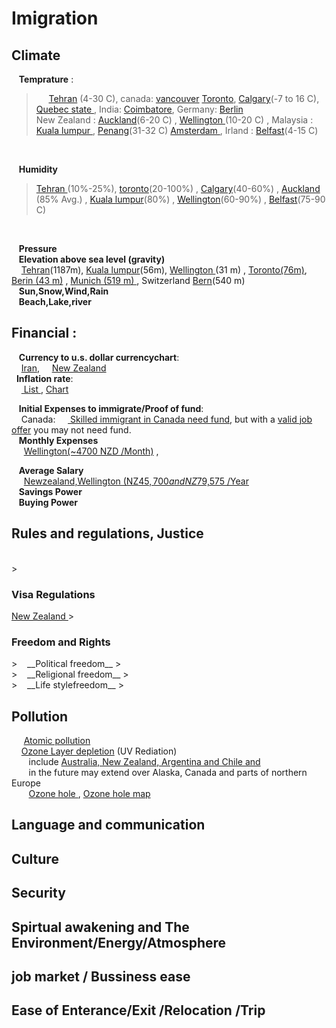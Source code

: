 <h1>Imigration </h1>
 <h2>	Climate	    </h2>
	
 &nbsp;&nbsp; __Temprature__ :  
     
> &nbsp;&nbsp;&nbsp;&nbsp;
		<a href="https://www.google.com/search?num=100&ei=xMJiW9OpM4Lt6ASs-o2wAw&q=+temperature+graph+tehran&oq=+temperature+graph+tehran"> Tehran</a> (4-30 C),
		canada: 
		<a href="https://www.holiday-weather.com/vancouver/averages/">vancouver</a>
		<a href="https://www.google.com/search?num=100&ei=fsNiW63pO8rX6ASMzqLYAw&q=temperature+graph+toronto&oq=temperature+graph+toronto">Toronto</a>,
		<A HREF="https://www.holiday-weather.com/calgary/averages/">Calgary</a>(-7 to 16 C),
		<a href="https://en.climate-data.org/region/62/#example0"> Quebec state </a>,
		India:
		<a href="https://en.climate-data.org/location/2788/">Coimbatore</a>,
		Germany:
		<a href="https://www.holiday-weather.com/berlin/averages/">Berlin</a>
		<br>
		New Zealand :
		<a href="https://en.climate-data.org/location/3605/">Auckland</a>(6-20 C) ,
<a href="https://en.climate-data.org/location/2/"> Wellington </a> (10-20 C) ,
	     Malaysia :
	     <a href="https://www.holiday-weather.com/kuala_lumpur/averages/">Kuala lumpur </a>,
	     <a href="https://weather-and-climate.com/average-monthly-Rainfall-Temperature-Sunshine,Penang,Malaysia"> Penang</a>(31-32 C)
	     <a href="https://en.climate-data.org/location/3330/"> Amsterdam </a> ,
	     Irland :
		<a href="https://en.climate-data.org/location/6014/">Belfast</a>(4-15 C)
  <br>
  
 &nbsp;&nbsp; __Humidity__  <br>
 > <a href="https://www.weatheronline.co.uk/weather/maps/city?WMO=40754&CONT=asie&LAND=IR&ART=RLF&LEVEL=150"> Tehran </a>(10%-25%),
 <a href="https://toronto.weatherstats.ca/charts/relative_humidity-hourly.html">toronto</a>(20-100%) ,
 <a href="https://calgary.weatherstats.ca/charts/relative_humidity-hourly.html">Calgary</a>(40-60%) ,
 <a href="https://www.weatheronline.co.nz/weather/maps/city?WMO=93110&CONT=nznz&LAND=NZ8&ART=RLF&LEVEL=150">Auckland </a>(85% Avg.) ,
 <a href="https://weather-and-climate.com/average-monthly-Rainfall-Temperature-Sunshine,Kuala-Lumpur,Malaysia">Kuala lumpur</a>(80%) ,
 <a href="https://www.weatheronline.co.nz/weather/maps/city?WMO=93439&CONT=nznz&LAND=NZ7&ART=RLF&LEVEL=150">Wellington</a>(60-90%) ,
 <a href="https://weather-and-climate.com/average-monthly-Humidity-perc,belfast-gb,United-Kingdom">Belfast</a>(75-90 C)
 <br>
 
 &nbsp;&nbsp; __Pressure__  <br>
 &nbsp;&nbsp; __Elevation above sea level (gravity)__ <br>
 &nbsp;&nbsp;&nbsp;&nbsp;<a href="http://dateandtime.info/citycoordinates.php?id=112931">Tehran</a>(1187m),
  <a href="http://dateandtime.info/citycoordinates.php?id=1735161">Kuala lumpur</a>(56m),
 <a href="http://dateandtime.info/citycoordinates.php?id=2179537">Wellington </a>(31 m) ,
 <a href="https://www.toronto.ca/311/knowledgebase/kb/docs/articles/information-and-technology/solutions-development/geospatial-competency-centre/torontos-elevationaltitude-above-sea-level.html">Toronto(76m)<a>,
	<a href="http://dateandtime.info/citycoordinates.php?id=2950159">Berin (43 m)</a> ,
	<a href="http://dateandtime.info/citycoordinates.php?id=2867714">Munich (519 m) </a> ,
	Switzerland <a href="https://en.wikipedia.org/wiki/List_of_European_cities_by_elevation">Bern</a>(540 m)
 <br>
 &nbsp;&nbsp; __Sun,Snow,Wind,Rain__ <br>
 &nbsp;&nbsp; __Beach,Lake,river__ <br>
 
 <h2>Financial :</h2>
 
 &nbsp;&nbsp; __Currency to u.s. dollar currencychart__:<br>
 &nbsp;&nbsp;&nbsp;&nbsp;<a href='https://www.xe.com/currencycharts/?from=IRR&to=USD&view=10Y'>Iran</a>,
 &nbsp;&nbsp;&nbsp;&nbsp;<a href="https://www.xe.com/currencycharts/?from=NZD&to=USD&view=1D">New Zealand</a>
<br>
&nbsp;&nbsp;__Inflation rate__:<br>
&nbsp;&nbsp;&nbsp;&nbsp;<a href="https://www.google.com/search?q=countries+inflation+rate&ie=utf-8&oe=utf-8&client=firefox-b-ab">
List	</a>   , <a href="https://tradingeconomics.com/country-list/inflation-rate">Chart</a> <br>

&nbsp;&nbsp; __Initial Expenses to immigrate/Proof of fund__:<br>
&nbsp;&nbsp;&nbsp;&nbsp;Canada:
&nbsp;&nbsp;&nbsp;&nbsp;<a href="https://www.canada.ca/en/immigration-refugees-citizenship/services/immigrate-canada/express-entry/documents/proof-funds.html"> Skilled immigrant in Canada need fund</a>, but with a <a href="http://www.cic.gc.ca/english/helpcentre/answer.asp?qnum=695&top=29&_ga=2.119675712.957029425.1533227914-289267728.1533227914"> valid job offer</a>
you may not need fund.
<br> 
&nbsp;&nbsp; __Monthly Expenses__ <br>
&nbsp;&nbsp;&nbsp;&nbsp; <a href="https://www.expatistan.com/cost-of-living/wellington">Wellington(~4700 NZD /Month)</a> ,
<br>

&nbsp;&nbsp; __Average Salary__  <br>
&nbsp;&nbsp;&nbsp;&nbsp; <a href="https://www.payscale.com/research/NZ/Location=Wellington/Salary">Newzealand,Wellington (NZ$45,700 and NZ$79,575 /Year</a>
 <br>
&nbsp;&nbsp; __Savings Power__ <br>
&nbsp;&nbsp; __Buying Power__ <br>


<h2> Rules and regulations, Justice </h2><br>
> <h3> Visa Regulations </h3>
 <a href="https://www.immigration.govt.nz/new-zealand-visas/options/live-permanently">New Zealand </a>
> <h3>Freedom and Rights</h2> 
>  &nbsp;&nbsp; __Political freedom__
> <br>
>  &nbsp;&nbsp; __Religional freedom__
> <br>
> &nbsp;&nbsp; __Life stylefreedom__
> <br>

<h2> Pollution </h2>

  &nbsp;&nbsp;&nbsp;&nbsp;  <a href="https://www.mpg.de/11583624/original-1508156177.jpg?t=eyJ3aWR0aCI6MTQwMCwib2JqX2lkIjoxMTU4MzYyNH0=--89a145434832f20e7ee237570e87985767547d5d"> Atomic pollution</a>
  <br>
  &nbsp;&nbsp;&nbsp;&nbsp;<a href="https://www.google.com/search?num=100&ei=uz1jW_OnC8iSsAH0ta7AAw&q=ozone+layer+depletion+affected+areas&oq=ozone+layer+depletion+affected+areas">Ozone Layer depletion</a> (UV Rediation) <br>
 &nbsp;&nbsp;&nbsp;&nbsp;&nbsp;&nbsp; include
 <a href="http://www.wmo.int/pages/prog/arep/WMOAntarcticOzoneBulletins2016.html">Australia, New Zealand, Argentina and Chile and </a><br>
 &nbsp;&nbsp;&nbsp;&nbsp;&nbsp;&nbsp; in the future may extend over Alaska, Canada and parts of northern Europe
  <br>
 &nbsp;&nbsp;&nbsp;&nbsp;&nbsp;&nbsp; <a href="http://archive.stats.govt.nz/browse_for_stats/environment/environmental-reporting-series/environmental-indicators/Home/Atmosphere-and-climate/ozone-hole.aspx">Ozone hole </a>,
 <a href="https://www.google.com/search?biw=1366&bih=645&tbs=qdr%3Ay&tbm=isch&sa=1&ei=EUNjW4vxEYWVsAGzuJPoDw&q=Ozone+hole+map+&oq=Ozone+hole+map+">Ozone hole map</a>

<h2> Language and communication </h2>
  <h2> Culture </h2>
  <h2> Security </h2>
  <h2> Spirtual awakening and The Environment/Energy/Atmosphere </h2>
  <h2> job market / Bussiness ease </h2>
  <h2> Ease of Enterance/Exit /Relocation /Trip </h2>

